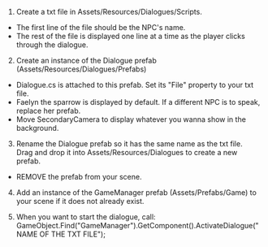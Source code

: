 1. Create a txt file in Assets/Resources/Dialogues/Scripts.
  - The first line of the file should be the NPC's name.
  - The rest of the file is displayed one line at a time as the player clicks through the dialogue.

2. Create an instance of the Dialogue prefab (Assets/Resources/Dialogues/Prefabs)
  - Dialogue.cs is attached to this prefab. Set its "File" property to your txt file.
  - Faelyn the sparrow is displayed by default. If a different NPC is to speak, replace her prefab.
  - Move SecondaryCamera to display whatever you wanna show in the background.

3. Rename the Dialogue prefab so it has the same name as the txt file. Drag and drop it into Assets/Resources/Dialogues to create a new prefab.
  - REMOVE the prefab from your scene.

4. Add an instance of the GameManager prefab (Assets/Prefabs/Game) to your scene if it does not already exist.

5. When you want to start the dialogue, call: GameObject.Find("GameManager").GetComponent<Game>().ActivateDialogue("NAME OF THE TXT FILE");